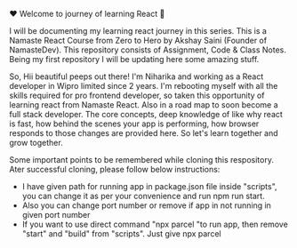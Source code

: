 ❤️ Welcome to journey of learning React 🙏

I will be documenting my learning react journey in this series.
This is a Namaste React Course from Zero to Hero by Akshay Saini (Founder of NamasteDev). This repository consists of Assignment, Code & Class Notes.
Being my first repository I will be updating here some amazing stuff.

So, Hii beautiful peeps out there! I'm Niharika and working as a React developer in Wipro limited since 2 years. 
I'm rebooting myself with all the skills required for pro frontend developer, so taken this opportunity of learning react from Namaste React. Also in a road map to soon become a full stack developer.
The core concepts, deep knowledge of like why react is fast, how behind the scenes your app is performing, how browser responds to those changes are provided here.
So let's learn together and grow together.

Some important points to be remembered while cloning this respository.
Ater successful cloning, please follow below instructions:
 - I have given path for running app in package.json file inside "scripts", you can change it as per your convenience and run npm run start.
 - Also you can change port number or remove if app in not running in given port number
 - If you want to use direct command "npx parcel <entry point>"to run app, then remove "start" and "build" from "scripts". Just give npx parcel <entry point>

